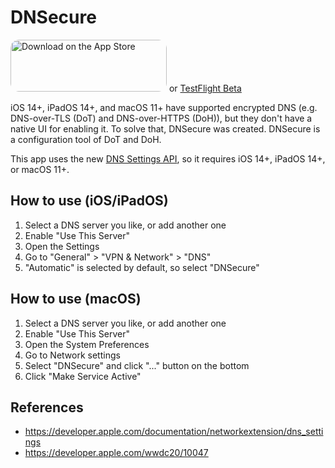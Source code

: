 # DNSecure

<a href="https://apps.apple.com/us/app/dnsecure/id1533413232?itsct=apps_box&amp;itscg=30200" style="display: inline-block; overflow: hidden; border-top-left-radius: 13px; border-top-right-radius: 13px; border-bottom-right-radius: 13px; border-bottom-left-radius: 13px; width: 250px; height: 83px;"><img src="https://tools.applemediaservices.com/api/badges/download-on-the-app-store/black/en-US?size=250x83&amp;releaseDate=1601251200&h=77f35e8e1cad98287ffaa894b10bb6e2" alt="Download on the App Store" style="border-top-left-radius: 13px; border-top-right-radius: 13px; border-bottom-right-radius: 13px; border-bottom-left-radius: 13px; width: 250px; height: 83px;"></a>
or [TestFlight Beta](https://testflight.apple.com/join/A8GwCnq8)

iOS 14+, iPadOS 14+, and macOS 11+ have supported encrypted DNS (e.g. DNS-over-TLS (DoT) and DNS-over-HTTPS (DoH)), but they don't have a native UI for enabling it. To solve that, DNSecure was created. DNSecure is a configuration tool of DoT and DoH.

This app uses the new [DNS Settings API](https://developer.apple.com/documentation/networkextension/dns_settings), so it requires iOS 14+, iPadOS 14+, or macOS 11+.

## How to use (iOS/iPadOS)

1. Select a DNS server you like, or add another one
1. Enable "Use This Server"
1. Open the Settings
1. Go to "General" > "VPN & Network" > "DNS"
1. "Automatic" is selected by default, so select "DNSecure"

## How to use (macOS)

1. Select a DNS server you like, or add another one
1. Enable "Use This Server"
1. Open the System Preferences
1. Go to Network settings
1. Select "DNSecure" and click "..." button on the bottom
1. Click "Make Service Active"

## References

- https://developer.apple.com/documentation/networkextension/dns_settings
- https://developer.apple.com/wwdc20/10047
